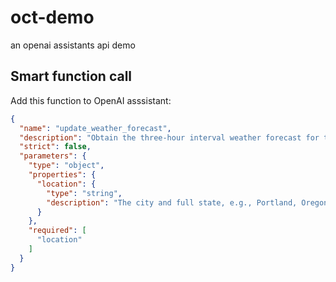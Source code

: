 # oct-demo
an openai assistants api demo

## Smart function call

Add this function to OpenAI asssistant:

```json
{
  "name": "update_weather_forecast",
  "description": "Obtain the three-hour interval weather forecast for the next five days for a given city using the OpenWeatherMap API. This forecast provides weather data at three-hour intervals for a total of 40 data points per day, covering a five-day period.",
  "strict": false,
  "parameters": {
    "type": "object",
    "properties": {
      "location": {
        "type": "string",
        "description": "The city and full state, e.g., Portland, Oregon."
      }
    },
    "required": [
      "location"
    ]
  }
}

```
